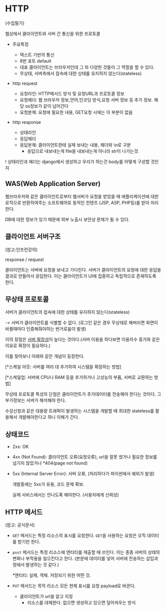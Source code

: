 # HTTP

(수업필기)

웹상에서 클라이언트와 서버 간 통신을 위한 프로토콜

- 주요특징
  - 텍스트 기반의 통신
  - 8번 포트 default
  - 대표 클라이언트는 브라우저인데 그 외 다양한 것들이 그 역할을 할 수 있다.
  - 무상태, 서버측에서 접속에 대한 상태를 유지하지 않는다(stateless)

- http request
  - 요청라인: HTTP메서드 방식 및 요청URL과 프로토콜 정보
  - 요청헤더: 웹 브라우저 정보,언어,인코딩 방식,요청 서버 정보 등 추가 정보. 해당 os정보가 같이 넘어간다
  - 요청본체: 요청에 필요한 내용, GET요청 시에는 이 부분이 없음

- http response
  - 상태라인
  - 응답헤더
  - 응답본체: 클라이언트한테 실제 보내는 내용, 헤더와 \n로 구분
    - 응답으로 내보내는게 file을 내보내는게 아니라 str이 나가는것. 

! 상태라인과 헤더는 django에서 생성하고 우리가 하는건 body를 어떻게 구성할 것인지 

## WAS(Web Application Server)

웹브라우저와 같은 클라이언트로부터 웹서버가 요청을 받았을 때 애플리케이션에 대한 로직으로 반환하여주는 소프트웨어로 동적인 컨텐츠 (JSP, ASP, PHP등)를 받아 처리한다.

DB에 대한 정보가 있기 때문에 외부 노출시 보안상 문제가 될 수 있다. 

## 클라이언트 서버구조

(참고:인프런강의)

response / request

클라이언트는 서버에 요청을 보내고 기다린다. 서버가 클라이언트의 요청에 대한 응답을 결과로 만들어서 응답한다. 이는 클라이언트가 UI에 집중하고 독립적으로 존재하도록 한다. 

## 무상태 프로토콜

서버가 클라이언트의 접속에 대한 상태를 유지하지 않는다(stateless)

-> 서버가 클라이언트를 식별할 수 없다. (로그인 같은 경우 무상태로 해버리면 화면이 바뀔때마다 인증해줘야하는 번거로움이 발생)

이의 장점은 <u>서버 확장성</u>이 높다는 것이다.(서버 이용을 하다보면 이용자수 증가와 같은 이유로 확장이 필요하다.) 

이를 찾아보니 아래와 같은 개념이 등장한다. 

[*스케일 아웃: 서버를 여러 대 추가하여 시스템을 확장하는 방법]

[*스케일업: 서버에 CPU나 RAM 등을 추가하거나 고성능의 부품, 서버로 교환하는 방법]

무상태 프로토콜 특성의 단점은 클라이언트가 추가데이터를 전송해야 한다는 것이다. 그 부가정보는 서버가 해석해야 한다. 

수강신청과 같은 대용량 트래픽이 발생하는 시스템을 개발할 때 최대한 stateless를 활용해서 개발해야한다고 하니 이해가 간다. 

## 상태코드

- 2xx: OK

- 4xx (Not Found): 클라이언트 오류(요청오류), url을 잘못 썼거나 필요한 정보를 넘기지 않았거나 *404(page not found)

- 5xx (Internal Server Error): 서버 오류, (처리하다가 파이썬에서 예외가 발생)

  개발중에는 5xx가 유용, 코드 문제 확보. 

  실제 서비스에서는 안나도록 해야한다. (사용자에게 신뢰성)



## HTTP 메서드

(참고: 공식문서)

- `GET` 메서드는 특정 리소스의 표시를 요청한다. `GET`을 사용하는 요청은 오직 데이터를 받기만 한다.

- `post` 메서드는 특정 리소스에 엔티티를 제출할 때 쓰인다. 이는 종종 서버의 상태의 변화나 부작용을 일으킨다고 한다.  (본문에 데이터를 넣어 서버에 전송하는 삽입과정에서 발생하는 것 같다.)

  *엔티티: 실체, 객체. 저장되기 위한 어떤 것.

- `PUT` 메서드는 목적 리소스 모든 현재 표시를 요청 payload로 바꾼다. 
  - 클라이언트가 url을 알고 지정
    - 리소스를 대체한다. 없으면 생성하고 있으면 덮어씌우는 방식